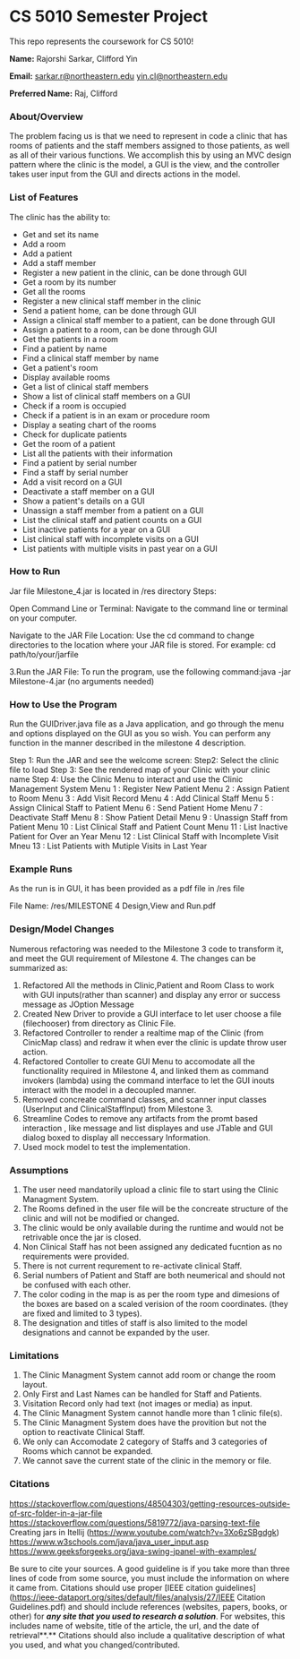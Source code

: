 # CS 5010 Semester Project

This repo represents the coursework for CS 5010!

**Name:** Rajorshi Sarkar,
          Clifford Yin

**Email:** sarkar.r@northeastern.edu
yin.cl@northeastern.edu

**Preferred Name:** Raj,
Clifford


### About/Overview

The problem facing us is that we need to represent in code a clinic that has rooms of patients and the staff members assigned to those patients, as well as all of their various functions. We accomplish this by using an MVC design pattern where the clinic is the model, a GUI is the view, and the controller takes user input from the GUI and directs actions in the model.

### List of Features

The clinic has the ability to:

- Get and set its name
- Add a room
- Add a patient
- Add a staff member
- Register a new patient in the clinic, can be done through GUI
- Get a room by its number
- Get all the rooms
- Register a new clinical staff member in the clinic
- Send a patient home, can be done through GUI
- Assign a clinical staff member to a patient, can be done through GUI
- Assign a patient to a room, can be done through GUI
- Get the patients in a room
- Find a patient by name
- Find a clinical staff member by name
- Get a patient's room
- Display available rooms
- Get a list of clinical staff members
- Show a list of clinical staff members on a GUI
- Check if a room is occupied
- Check if a patient is in an exam or procedure room
- Display a seating chart of the rooms
- Check for duplicate patients
- Get the room of a patient
- List all the patients with their information
- Find a patient by serial number
- Find a staff by serial number
- Add a visit record on a GUI
- Deactivate a staff member on a GUI
- Show a patient's details on a GUI
- Unassign a staff member from a patient on a GUI
- List the clinical staff and patient counts on a GUI
- List inactive patients for a year on a GUI
- List clinical staff with incomplete visits on a GUI
- List patients with multiple visits in past year on a GUI


### How to Run
Jar file Milestone_4.jar is located in /res directory
Steps:

Open Command Line or Terminal: Navigate to the command line or terminal on your computer.

Navigate to the JAR File Location: Use the cd command to change directories to the location where your JAR file is stored. For example: cd path/to/your/jarfile

3.Run the JAR File: To run the program, use the following command:java -jar Milestone-4.jar
(no arguments needed)



### How to Use the Program

Run the GUIDriver.java file as a Java application, and go through the menu and options displayed on the GUI as you so wish. You can perform any function in the manner described in the milestone 4 description.

Step 1: Run the JAR and see the welcome screen:
Step2: Select the clinic file to load
Step 3: See the rendered map of your Clinic with your clinic name
Step 4: Use the Clinic Menu to interact and use the Clinic Management System
Menu 1 : Register New Patient
Menu 2 : Assign Patient to Room
Menu 3 : Add Visit Record
Menu 4 : Add Clinical Staff
Menu 5 : Assign Clinical Staff to Patient
Menu 6 : Send Patient Home
Menu 7 : Deactivate Staff
Menu 8 : Show Patient Detail
Menu 9 : Unassign Staff from Patient
Menu 10 : List Clinical Staff and Patient Count
Menu 11 : List Inactive Patient for Over an Year
Menu 12 : List Clinical Staff with Incomplete Visit
Mneu 13 : List Patients with Mutiple Visits in Last Year



### Example Runs

As the run is in GUI, it has been provided as a pdf file in /res file

File Name: /res/MILESTONE 4 Design,View and Run.pdf

### Design/Model Changes

Numerous refactoring was needed to the Milestone 3 code to transform it, and meet the GUI requirement of Milestone 4.
The changes can be summarized as:
1. Refactored All the methods in Clinic,Patient and Room Class to work with GUI inputs(rather than scanner) and display any error or success message as JOption Message
2. Created New Driver to provide a GUI interface to let user choose a file (filechooser) from directory as Clinic File.
3. Refactored Controller to render a realtime map of the Clinic (from CinicMap class) and redraw it when ever the clinic is update throw user action.
4. Refactored Contoller to create GUI Menu to accomodate all the functionality required in Milestone 4, and linked them as command invokers (lambda) using the command interface to let the GUI inouts interact with the model in a decoupled manner.
5. Removed concreate command classes, and scanner input classes (UserInput and ClinicalStaffInput) from Milestone 3.
6. Streamline Codes to remove any artifacts from the promt based interaction , like message and list displayes and use JTable and GUI dialog boxed to display all neccessary Information.
7. Used mock model to test the implementation.



### Assumptions

1. The user need mandatorily upload a clinic file to start using the Clinic Managment System.
2. The Rooms defined in the user file will be the concreate structure of the clinic and will not be modified or changed.
3. The clinic would be only available during the runtime and would not be retrivable once the jar is closed.
4. Non Clinical Staff has not been assigned any dedicated fucntion as no requirements were provided.
5. There is not current requrement to re-activate clinical Staff.
6. Serial numbers of Patient and Staff are both neumerical and should not be confused with each other.
7. The color coding in the map is as per the room type and dimesions of the boxes are based on a scaled verision of the room coordinates. (they are fixed and limited to 3 types).
8. The designation and titles of staff is also limited to the model designations and cannot be expanded by the user.


### Limitations

1. The Clinic Managment System cannot add room or change the room layout.
2. Only First and Last Names can be handled for Staff and Patients.
3. Visitation Record only had text (not images or media) as input.
4. The Clinic Managment System cannot handle more than 1 clinic file(s).
5. The Clinic Managment System does have the provition but not the option to reactivate Clinical Staff.
6. We only can Accomodate 2 category of Staffs and 3 categories of Rooms which cannot be expanded.
7. We cannot save the current state of the clinic in the memory or file.


### Citations

https://stackoverflow.com/questions/48504303/getting-resources-outside-of-src-folder-in-a-jar-file
https://stackoverflow.com/questions/5819772/java-parsing-text-file Creating jars in Itellij (https://www.youtube.com/watch?v=3Xo6zSBgdgk) https://www.w3schools.com/java/java_user_input.asp
https://www.geeksforgeeks.org/java-swing-jpanel-with-examples/

Be sure to cite your sources. A good guideline is if you take more than three lines of code from some source, you must include the information on where it came from. Citations should use proper [IEEE citation guidelines](https://ieee-dataport.org/sites/default/files/analysis/27/IEEE Citation Guidelines.pdf) and should include references (websites, papers, books, or other) for ***any site that you used to research a solution***. For websites, this includes name of website, title of the article, the url, and the date of retrieval**.** Citations should also include a qualitative description of what you used, and what you changed/contributed.




